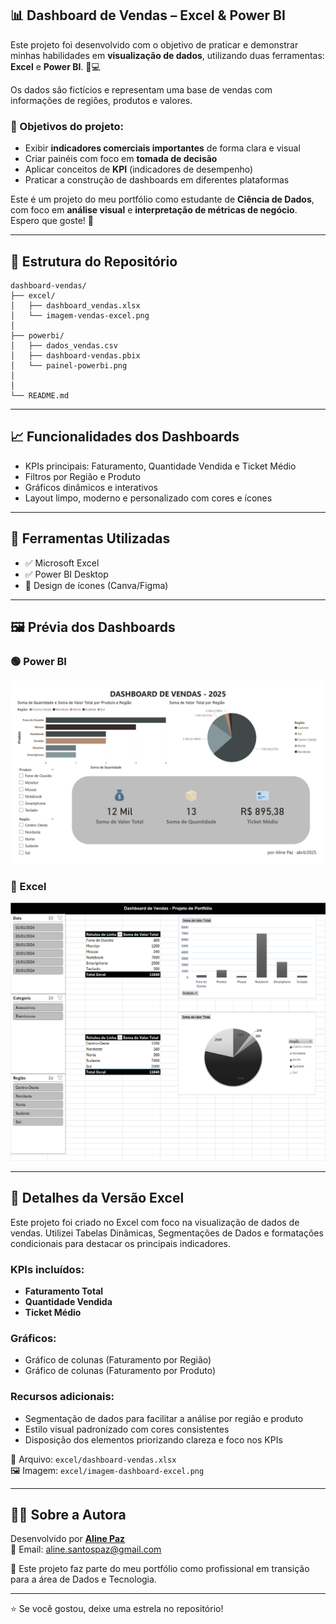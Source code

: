 
## 📊 Dashboard de Vendas – Excel & Power BI

Este projeto foi desenvolvido com o objetivo de praticar e demonstrar minhas habilidades em **visualização de dados**, utilizando duas ferramentas: **Excel** e **Power BI**. 🧠💻

Os dados são fictícios e representam uma base de vendas com informações de regiões, produtos e valores.

### 🎯 Objetivos do projeto:
- Exibir **indicadores comerciais importantes** de forma clara e visual
- Criar painéis com foco em **tomada de decisão**
- Aplicar conceitos de **KPI** (indicadores de desempenho)
- Praticar a construção de dashboards em diferentes plataformas

Este é um projeto do meu portfólio como estudante de **Ciência de Dados**, com foco em **análise visual** e **interpretação de métricas de negócio**.  
Espero que goste! 💜

---

## 📁 Estrutura do Repositório

```
dashboard-vendas/
├── excel/
│   ├── dashboard_vendas.xlsx
│   └── imagem-vendas-excel.png
│
├── powerbi/
│   ├── dados_vendas.csv
│   ├── dashboard-vendas.pbix
│   └── painel-powerbi.png
│  
│
└── README.md
```


---

## 📈 Funcionalidades dos Dashboards

- KPIs principais: Faturamento, Quantidade Vendida e Ticket Médio  
- Filtros por Região e Produto  
- Gráficos dinâmicos e interativos  
- Layout limpo, moderno e personalizado com cores e ícones

---

## 🧰 Ferramentas Utilizadas

- ✅ Microsoft Excel
- ✅ Power BI Desktop
- 🎨 Design de ícones (Canva/Figma)

---

## 🖼️ Prévia dos Dashboards

### 🟢 Power BI

![Painel Power BI](powerbi/painel-powerbi.png)

### 🔵 Excel

![Painel Excel](excel/imagem-dashboard-excel.png)

---

## 📘 Detalhes da Versão Excel

Este projeto foi criado no Excel com foco na visualização de dados de vendas. Utilizei Tabelas Dinâmicas, Segmentações de Dados e formatações condicionais para destacar os principais indicadores.

### KPIs incluídos:
- **Faturamento Total**
- **Quantidade Vendida**
- **Ticket Médio**

### Gráficos:
- Gráfico de colunas (Faturamento por Região)
- Gráfico de colunas (Faturamento por Produto)

### Recursos adicionais:
- Segmentação de dados para facilitar a análise por região e produto
- Estilo visual padronizado com cores consistentes
- Disposição dos elementos priorizando clareza e foco nos KPIs

📎 Arquivo: `excel/dashboard-vendas.xlsx`  
🖼️ Imagem: `excel/imagem-dashboard-excel.png`

---

## 👩‍💻 Sobre a Autora

Desenvolvido por **[Aline Paz](https://github.com/alinepax)**  
📧 Email: aline.santospaz@gmail.com

🎯 Este projeto faz parte do meu portfólio como profissional em transição para a área de Dados e Tecnologia.

---

⭐ Se você gostou, deixe uma estrela no repositório!
